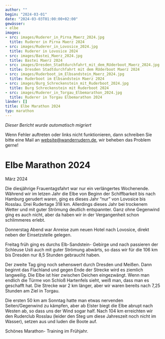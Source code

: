 ```yaml
---
author: ""
begin: "2024-03-01"
date: "2024-03-03T01:00:00+02:00"
gewässer:
- elbe
images:
- src: images/Ruderer_in_Pirna_Maerz_2024.jpg
  title: Ruderer in Pirna Maerz 2024
- src: images/Ruderer_in_Lovosice_2024.jpg
  title: Ruderer in Lovosice 2024
- src: images/Bastei_Maerz_2024.jpg
  title: Bastei Maerz 2024
- src: images/Dresden_Stadtdurchfahrt_mit_dem_RUderboot_Maerz_2024.jpg
  title: Dresden Stadtdurchfahrt mit dem RUderboot Maerz 2024
- src: images/Ruderboot_im_Elbsandstein_Maerz_2024.jpg
  title: Ruderboot im Elbsandstein Maerz 2024
- src: images/Burg_Schreckenstein_mit_Ruderboot_2024.jpg
  title: Burg Schreckenstein mit Ruderboot 2024
- src: images/Ruderer_in_Torgau_Elbemarathon_2024.jpg
  title: Ruderer in Torgau Elbemarathon 2024
länder: []
title: Elbe Marathon 2024
typ: marathon
---
```



*Dieser Bericht wurde automatisch migriert*

Wenn Fehler auftreten oder links nicht funktionieren, dann schreiben Sie bitte eine Mail an website@wanderrudern.de, wir beheben das Problem gerne!



# Elbe Marathon 2024


März 2024

Die diesjährige Frauentagsfahrt war nur ein verlängertes Wochenende. Während wir im letzen Jahr die Elbe von Beginn der Schiffbarkeit bis nach Hamburg gerudert waren, ging es dieses Jahr “nur” von Lovosice bis Rosslau. Drei Rudertage 318 km. Allerdings dieses Jahr bei trockenem Wetter und mit guter Strömung deutlich entspannter. Ganz ohne Gegenwind ging es auch nicht, aber da haben wir in der Vergangenheit schon schlimmeres erlebt.

Donnerstag Abend war Anreise zum neuen Hotel nach Lovosice, direkt neben der Einsetzstelle gelegen.

Freitag früh ging es durchs Elb-Sandstein- Gebirge und nach passieren der Schleuse Usti auch mit guter Strömung abwärts, so dass wir für die 106 km bis Dresden nur 8,5 Stunden gebraucht haben.

Der zweite Tag ging noch sehenswert durch Dresden und Meißen. Dann beginnt das Flachland und gegen Ende der Strecke wird es ziemlich langweilig. Die Elbe ist hier zwischen Deichen eingezwängt. Wenn man endlich die Türme von Schloß Hartenfels sieht, weiß man, dass man es geschafft hat. Die Strecke war 2 km länger, aber wir waren bereits nach 7,25 Stunden am Ziel in Torgau.

Die ersten 50 km am Sonntag hatte man etwas nervenden Seiten/Gegenwind zu kämpfen, aber ab Elster biegt die Elbe abrupt nach Westen ab, so dass uns der Wind sogar half. Nach 104 km erreichten wir den Ruderclub Rosslau (leider den Steg um diese Jahreszeit noch nicht im Wasser), setzen aus und luden die Boote auf.

Schönes Marathon- Training im Frühjahr.